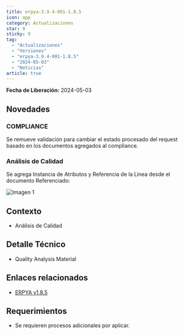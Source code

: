 ```yaml
---
title: erpya-3.9.4-001-1.8.5
icon: app
category: Actualizaciones
star: 9
sticky: 9
tag:
  - "Actualizaciones"
  - "Versiones"
  - "erpya-3.9.4-001-1.8.5"
  - "2024-05-03"
  - "Noticias"
article: true
---
```


**Fecha de Liberación:** 2024-05-03

## Novedades

### COMPLIANCE

Se remueve validación para cambiar el estado procesado del request basado en los documentos agregados al compliance.

### Análisis de Calidad

Se agrega Instancia de Atributos y Referencia de la Linea desde el documento Referenciado:

![Imagen 1](/assets/img/downloads/updates/resources/adempiere-patch-zk-1.8.5-img1.png)

## Contexto

- Análisis de Calidad

## Detalle Técnico

- Quality Analysis Material

## Enlaces relacionados

- [ERPYA v1.8.5](https://github.com/erpya/adempiere_patch_zk/releases/tag/1.8.5)

## Requerimientos

- Se requieren procesos adicionales por aplicar.
